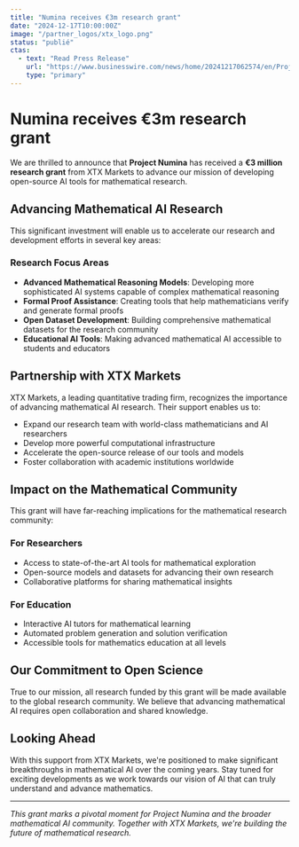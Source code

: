 ```yaml
---
title: "Numina receives €3m research grant"
date: "2024-12-17T10:00:00Z"
image: "/partner_logos/xtx_logo.png"
status: "publié"
ctas:
  - text: "Read Press Release"
    url: "https://www.businesswire.com/news/home/20241217062574/en/Project-Numina-Receives-%E2%82%AC3m-Research-Grant-From-XTX-Markets"
    type: "primary"
---
```


# Numina receives €3m research grant

We are thrilled to announce that **Project Numina** has received a **€3 million research grant** from XTX Markets to advance our mission of developing open-source AI tools for mathematical research.

## Advancing Mathematical AI Research

This significant investment will enable us to accelerate our research and development efforts in several key areas:

### Research Focus Areas

- **Advanced Mathematical Reasoning Models**: Developing more sophisticated AI systems capable of complex mathematical reasoning
- **Formal Proof Assistance**: Creating tools that help mathematicians verify and generate formal proofs
- **Open Dataset Development**: Building comprehensive mathematical datasets for the research community
- **Educational AI Tools**: Making advanced mathematical AI accessible to students and educators

## Partnership with XTX Markets

XTX Markets, a leading quantitative trading firm, recognizes the importance of advancing mathematical AI research. Their support enables us to:

- Expand our research team with world-class mathematicians and AI researchers
- Develop more powerful computational infrastructure
- Accelerate the open-source release of our tools and models
- Foster collaboration with academic institutions worldwide

## Impact on the Mathematical Community

This grant will have far-reaching implications for the mathematical research community:

### For Researchers
- Access to state-of-the-art AI tools for mathematical exploration
- Open-source models and datasets for advancing their own research
- Collaborative platforms for sharing mathematical insights

### For Education
- Interactive AI tutors for mathematical learning
- Automated problem generation and solution verification
- Accessible tools for mathematics education at all levels

## Our Commitment to Open Science

True to our mission, all research funded by this grant will be made available to the global research community. We believe that advancing mathematical AI requires open collaboration and shared knowledge.

## Looking Ahead

With this support from XTX Markets, we're positioned to make significant breakthroughs in mathematical AI over the coming years. Stay tuned for exciting developments as we work towards our vision of AI that can truly understand and advance mathematics.

---

*This grant marks a pivotal moment for Project Numina and the broader mathematical AI community. Together with XTX Markets, we're building the future of mathematical research.* 